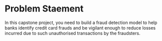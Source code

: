 # Problem Staement
In this capstone project, you need to build a fraud detection model to help banks identify credit card frauds and be vigilant enough to reduce losses incurred due to such unauthorised transactions by the fraudsters.
